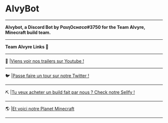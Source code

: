 # AlvyBot
***
**Alvybot, a Discord Bot by PαιηOcнσcσ#3750 for the Team Alvyre, Minecraft build team.**
***
**Team Alvyre Links 🔗**
***
🎥 |[Viens voir nos trailers sur Youtube !](https://www.youtube.com/channel/UCDXWO7Ti6ObBObn1A5nnbvg)
***
🐦 |[Passe faire un tour sur notre Twitter !](https://twitter.com/teamalvyre?lang=fr)
***
⛏ |[Tu veux acheter un build fait par nous ? Check notre Sellfy !](https://sellfy.com/team-alvyre)
***
🌎 |[Et voici notre Planet Minecraft](https://www.planetminecraft.com/member/teamalvyre/)
***
